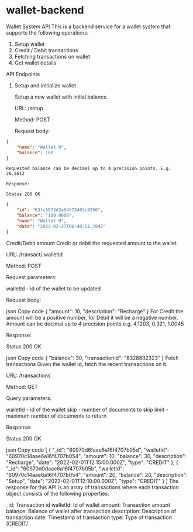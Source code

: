# wallet-backend
Wallet System API
This is a backend service for a wallet system that supports the following operations:

1. Setup wallet
2. Credit / Debit transactions
3. Fetching transactions on wallet
4. Get wallet details

API Endpoints
1. Setup and initialize wallet

    Setup a new wallet with initial balance.

    URL: /setup

    Method: POST

    Request body:

```json
{
    "name": "Wallet H",
    "balance": 100
}
```

    Requested balance can be decimal up to 4 precision points. E.g. 20.5612

    Response:

    Status 200 OK

```json
{
    "id": "63fc5073d3a54f72403c9356",
    "balance": "100.0000",
    "name": "Wallet H",
    "date": "2023-02-27T06:40:51.784Z"
}
```
Credit/Debit amount
Credit or debit the requested amount to the wallet.

URL: /transact/:walletId

Method: POST

Request parameters:

walletId - id of the wallet to be updated

Request body:

json
Copy code
{
  "amount": 10,
  "description": "Recharge"
}
For Credit the amount will be a positive number, for Debit it will be a negative number.
Amount can be decimal up to 4 precision points e.g. 4.1203, 0.321, 1.0045

Response:

Status 200 OK

json
Copy code
{
  "balance": 30,
  "transactionId": "8328832323"
}
Fetch transactions
Given the wallet id, fetch the recent transactions on it.

URL: /transactions

Method: GET

Query parameters:

walletId - id of the wallet
skip - number of documents to skip
limit - maximum number of documents to return

Response:

Status 200 OK

json
Copy code
[
  {
    "_id": "60970d6faae6a16f4707b05d",
    "walletId": "60970c14aae6a16f4707b054",
    "amount": 10,
    "balance": 30,
    "description": "Recharge",
    "date": "2022-02-01T12:15:00.000Z",
    "type": "CREDIT"
  },
  {
    "_id": "60970d0daae6a16f4707b05b",
    "walletId": "60970c14aae6a16f4707b054",
    "amount": 20,
    "balance": 20,
    "description": "Setup",
    "date": "2022-02-01T12:10:00.000Z",
    "type": "CREDIT"
  }
]
The response for this API is an array of transactions where each transaction object consists of the following properties:

_id: Transaction id
walletId: Id of wallet
amount: Transaction amount
balance: Balance of wallet after transaction
description: Description of transaction
date: Timestamp of transaction
type: Type of transaction (CREDIT/